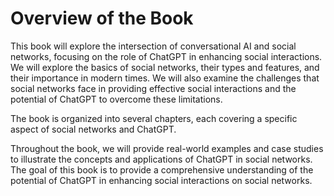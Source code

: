 Overview of the Book
==================================

This book will explore the intersection of conversational AI and social networks, focusing on the role of ChatGPT in enhancing social interactions. We will explore the basics of social networks, their types and features, and their importance in modern times. We will also examine the challenges that social networks face in providing effective social interactions and the potential of ChatGPT to overcome these limitations.

The book is organized into several chapters, each covering a specific aspect of social networks and ChatGPT.

Throughout the book, we will provide real-world examples and case studies to illustrate the concepts and applications of ChatGPT in social networks. The goal of this book is to provide a comprehensive understanding of the potential of ChatGPT in enhancing social interactions on social networks.


